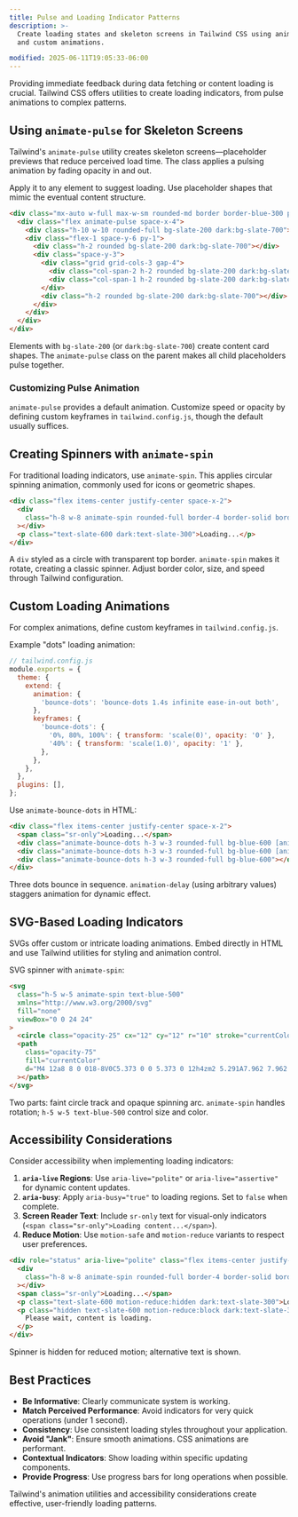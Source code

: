 ```yaml
---
title: Pulse and Loading Indicator Patterns
description: >-
  Create loading states and skeleton screens in Tailwind CSS using animate-pulse
  and custom animations.

modified: 2025-06-11T19:05:33-06:00
---
```


Providing immediate feedback during data fetching or content loading is crucial. Tailwind CSS offers utilities to create loading indicators, from pulse animations to complex patterns.

## Using `animate-pulse` for Skeleton Screens

Tailwind's `animate-pulse` utility creates skeleton screens—placeholder previews that reduce perceived load time. The class applies a pulsing animation by fading opacity in and out.

Apply it to any element to suggest loading. Use placeholder shapes that mimic the eventual content structure.

```html tailwind
<div class="mx-auto w-full max-w-sm rounded-md border border-blue-300 p-4 shadow">
  <div class="flex animate-pulse space-x-4">
    <div class="h-10 w-10 rounded-full bg-slate-200 dark:bg-slate-700"></div>
    <div class="flex-1 space-y-6 py-1">
      <div class="h-2 rounded bg-slate-200 dark:bg-slate-700"></div>
      <div class="space-y-3">
        <div class="grid grid-cols-3 gap-4">
          <div class="col-span-2 h-2 rounded bg-slate-200 dark:bg-slate-700"></div>
          <div class="col-span-1 h-2 rounded bg-slate-200 dark:bg-slate-700"></div>
        </div>
        <div class="h-2 rounded bg-slate-200 dark:bg-slate-700"></div>
      </div>
    </div>
  </div>
</div>
```

Elements with `bg-slate-200` (or `dark:bg-slate-700`) create content card shapes. The `animate-pulse` class on the parent makes all child placeholders pulse together.

### Customizing Pulse Animation

`animate-pulse` provides a default animation. Customize speed or opacity by defining custom keyframes in `tailwind.config.js`, though the default usually suffices.

## Creating Spinners with `animate-spin`

For traditional loading indicators, use `animate-spin`. This applies circular spinning animation, commonly used for icons or geometric shapes.

```html tailwind
<div class="flex items-center justify-center space-x-2">
  <div
    class="h-8 w-8 animate-spin rounded-full border-4 border-solid border-blue-500 border-t-transparent"
  ></div>
  <p class="text-slate-600 dark:text-slate-300">Loading...</p>
</div>
```

A `div` styled as a circle with transparent top border. `animate-spin` makes it rotate, creating a classic spinner. Adjust border color, size, and speed through Tailwind configuration.

## Custom Loading Animations

For complex animations, define custom keyframes in `tailwind.config.js`.

Example "dots" loading animation:

```js
// tailwind.config.js
module.exports = {
  theme: {
    extend: {
      animation: {
        'bounce-dots': 'bounce-dots 1.4s infinite ease-in-out both',
      },
      keyframes: {
        'bounce-dots': {
          '0%, 80%, 100%': { transform: 'scale(0)', opacity: '0' },
          '40%': { transform: 'scale(1.0)', opacity: '1' },
        },
      },
    },
  },
  plugins: [],
};
```

Use `animate-bounce-dots` in HTML:

```html tailwind
<div class="flex items-center justify-center space-x-2">
  <span class="sr-only">Loading...</span>
  <div class="animate-bounce-dots h-3 w-3 rounded-full bg-blue-600 [animation-delay:-0.3s]"></div>
  <div class="animate-bounce-dots h-3 w-3 rounded-full bg-blue-600 [animation-delay:-0.15s]"></div>
  <div class="animate-bounce-dots h-3 w-3 rounded-full bg-blue-600"></div>
</div>
```

Three dots bounce in sequence. `animation-delay` (using arbitrary values) staggers animation for dynamic effect.

## SVG-Based Loading Indicators

SVGs offer custom or intricate loading animations. Embed directly in HTML and use Tailwind utilities for styling and animation control.

SVG spinner with `animate-spin`:

```html tailwind
<svg
  class="h-5 w-5 animate-spin text-blue-500"
  xmlns="http://www.w3.org/2000/svg"
  fill="none"
  viewBox="0 0 24 24"
>
  <circle class="opacity-25" cx="12" cy="12" r="10" stroke="currentColor" stroke-width="4"></circle>
  <path
    class="opacity-75"
    fill="currentColor"
    d="M4 12a8 8 0 018-8V0C5.373 0 0 5.373 0 12h4zm2 5.291A7.962 7.962 0 014 12H0c0 3.042 1.135 5.824 3 7.938l3-2.647z"
  ></path>
</svg>
```

Two parts: faint circle track and opaque spinning arc. `animate-spin` handles rotation; `h-5 w-5 text-blue-500` control size and color.

## Accessibility Considerations

Consider accessibility when implementing loading indicators:

1. **`aria-live` Regions**: Use `aria-live="polite"` or `aria-live="assertive"` for dynamic content updates.
2. **`aria-busy`**: Apply `aria-busy="true"` to loading regions. Set to `false` when complete.
3. **Screen Reader Text**: Include `sr-only` text for visual-only indicators (`<span class="sr-only">Loading content...</span>`).
4. **Reduce Motion**: Use `motion-safe` and `motion-reduce` variants to respect user preferences.

```html tailwind
<div role="status" aria-live="polite" class="flex items-center justify-center space-x-2">
  <div
    class="h-8 w-8 animate-spin rounded-full border-4 border-solid border-blue-500 border-t-transparent motion-safe:animate-spin motion-reduce:hidden"
  ></div>
  <span class="sr-only">Loading...</span>
  <p class="text-slate-600 motion-reduce:hidden dark:text-slate-300">Loading...</p>
  <p class="hidden text-slate-600 motion-reduce:block dark:text-slate-300">
    Please wait, content is loading.
  </p>
</div>
```

Spinner is hidden for reduced motion; alternative text is shown.

## Best Practices

- **Be Informative**: Clearly communicate system is working.
- **Match Perceived Performance**: Avoid indicators for very quick operations (under 1 second).
- **Consistency**: Use consistent loading styles throughout your application.
- **Avoid "Jank"**: Ensure smooth animations. CSS animations are performant.
- **Contextual Indicators**: Show loading within specific updating components.
- **Provide Progress**: Use progress bars for long operations when possible.

Tailwind's animation utilities and accessibility considerations create effective, user-friendly loading patterns.
